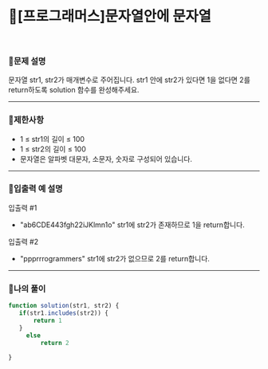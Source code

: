 # 🦄[프로그래머스]문자열안에 문자열
<br/>

### 🧡문제 설명
문자열 str1, str2가 매개변수로 주어집니다. str1 안에 str2가 있다면 1을 없다면 2를 return하도록 solution 함수를 완성해주세요.
***
### 💛제한사항
- 1 ≤ str1의 길이 ≤ 100
- 1 ≤ str2의 길이 ≤ 100
- 문자열은 알파벳 대문자, 소문자, 숫자로 구성되어 있습니다.
***
### 💙입출력 예 설명
입출력 #1
- "ab6CDE443fgh22iJKlmn1o" str1에 str2가 존재하므로 1을 return합니다.

입출력 #2
- "ppprrrogrammers" str1에 str2가 없으므로 2를 return합니다.
***
### 💜나의 풀이
```javascript
function solution(str1, str2) {
   if(str1.includes(str2)) {
       return 1
   }
     else
         return 2
   
}
```